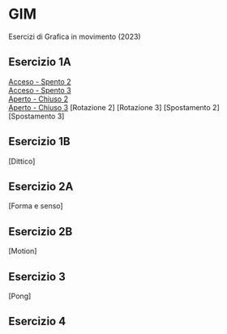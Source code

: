 # GIM
Esercizi di Grafica in movimento (2023)


## Esercizio 1A   
[Acceso - Spento 2](https://davide-torre.github.io/GIM/Esercizio_1A/acceso_spento_2.html)   
[Acceso - Spento 3](https://davide-torre.github.io/GIM/Esercizio_1A/acceso_spento_3.html)  
[Aperto - Chiuso 2](https://davide-torre.github.io/GIM/Esercizio_1A/aperto_chiuso_2.html)   
[Aperto - Chiuso 3](Esercizio_1A/aperto_chiuso_3.html)
[Rotazione 2]
[Rotazione 3]
[Spostamento 2]
[Spostamento 3]
## Esercizio 1B 
[Dittico]
## Esercizio 2A 
[Forma e senso]
## Esercizio 2B
[Motion]
## Esercizio 3
[Pong]
## Esercizio 4



